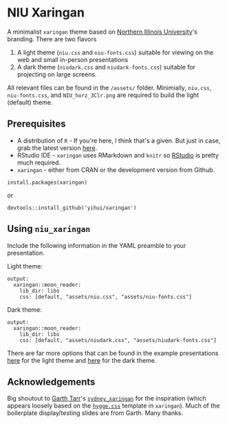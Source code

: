 # NIU Xaringan

A minimalist `xaringan` theme based on [Northern Illinois University](https://www.niu.edu)'s branding. There are two flavors
1. A light theme (`niu.css` and `niu-fonts.css`) suitable for viewing on the web and small in-person presentations
2. A dark theme (`niudark.css` and `niudark-fonts.css`) suitable for projecting on large screens.

All relevant files can be found in the `/assets/` folder. Minimially, `niu.css`, `niu-fonts.css`, and
`NIU_horz_3Clr.png` are required to build the light (default) theme.

## Prerequisites

* A distribution of `R` - If you're here, I think that's a given. But just in case, grab the latest version [here](https://www.r-project.org).
* RStudio IDE - `xaringan` uses RMarkdown and `knitr` so [RStudio](https://rstudio.com) is pretty much required.
* `xaringan` - either from CRAN or the development version from Github.
```
install.packages(xaringan)
```
or
```
devtools::install_github('yihui/xaringan')
```

## Using `niu_xaringan`
Include the following information in the YAML preamble to your presentation.

Light theme:
```
output:
  xaringan::moon_reader:
    lib_dir: libs
    css: [default, "assets/niu.css", "assets/niu-fonts.css"]
```

Dark theme:
```
output:
  xaringan::moon_reader:
    lib_dir: libs
    css: [default, "assets/niudark.css", "assets/niudark-fonts.css"]
```

There are far more options that can be found in the example presentations [here]() for the light theme and [here]() for the dark theme.

## Acknowledgements

Big shoutout to [Garth Tarr](https://github.com/garthtarr)'s [`sydney_xaringan`](https://github.com/garthtarr/sydney_xaringan) for the inspiration (which appears loosely based on the [`hygge.css`](https://github.com/yihui/xaringan/blob/master/inst/rmarkdown/templates/xaringan/resources/hygge.css) template in `xaringan`). Much of the boilerplate display/testing slides are from Garth. Many thanks.
